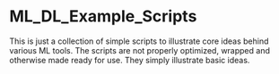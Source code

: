 # ML_DL_Example_Scripts

This is just a collection of simple scripts to illustrate core ideas behind various ML tools.
The scripts are not properly optimized, wrapped and otherwise made ready for use. They simply illustrate basic ideas. 
